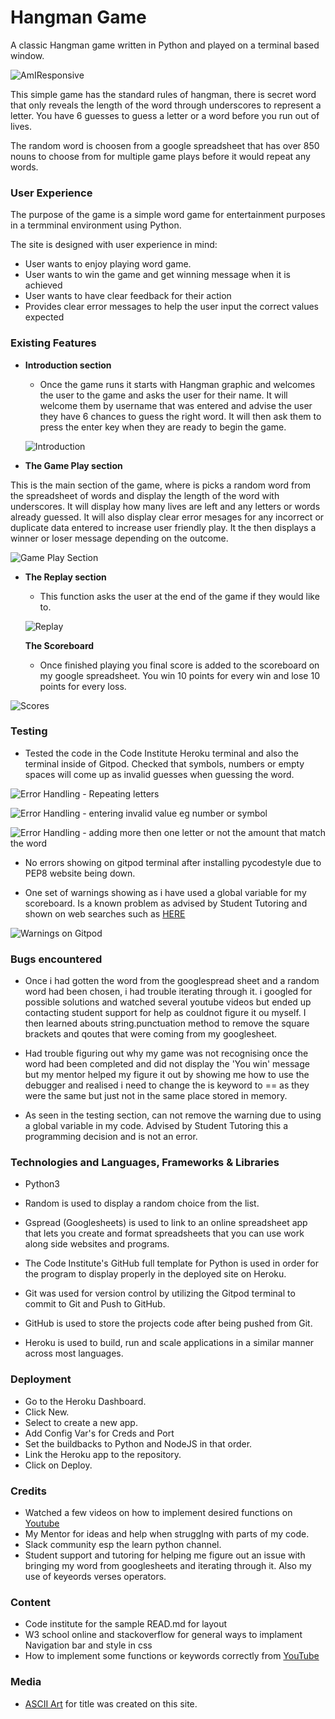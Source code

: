 # Hangman Game

A classic Hangman game written in Python and played on a terminal based window. 

![AmIResponsive](assets/images/amIResponsive.png)

This simple game has the standard rules of hangman, there is  secret word that only reveals the length of the word through underscores to represent a letter. You have 6 guesses to guess a letter or a word before you run out of lives.

The random word is choosen from a google spreadsheet that has over 850 nouns to choose from for multiple game plays before it would repeat any words. 

### User Experience

The purpose of the game is a simple word game for entertainment purposes in a termminal environment using Python. 

The site is designed with user experience in mind: 

- User wants to enjoy playing word game.
- User wants to win the game and get winning message when it is achieved
- User wants to have clear feedback for their action
- Provides clear error messages to help the user input the correct values expected

### Existing Features

- __Introduction section__

  - Once the game runs it starts with Hangman graphic and welcomes the user to the game and asks the user for their name. It will welcome them by username that was entered and advise the user they have 6 chances to guess the right word.  It will then ask them to press the enter key when they are ready to begin the game.

  ![Introduction](/assets/images/introScreen.png)

- __The Game Play section__

This is the main section of the game, where is picks a random word from the spreadsheet of words and display the length of the word with underscores. It will display how many lives are left and any letters or words already guessed. It will also display clear error mesages for any incorrect or duplicate data entered to increase user friendly play.
It the then displays a winner or loser message depending on the outcome.

![Game Play Section](/assets/images/startGame.png)

- __The Replay section__

  - This function asks the user at the end of the game if they would like to.

  ![Replay](/assets/images/winner.png)

  __The Scoreboard__

  - Once finished playing you final score is added to the scoreboard on my google spreadsheet. You win 10 points for every win and lose 10 points for every loss.

![Scores](/assets/images//scoreboard.png)

### Testing 

- Tested the code in the Code Institute Heroku terminal and also the terminal inside of Gitpod.
Checked that symbols, numbers or empty spaces will come up as invalid guesses when guessing the word.

![Error Handling - Repeating letters](/assets/images/sameLetter.png)

![Error Handling - entering invalid value eg number or symbol](/assets/images/valueError.png)

![Error Handling - adding more then one letter or not the amount that match the word](/assets/images/moreLetters.png)

- No errors showing on gitpod terminal after installing pycodestyle due to PEP8 website being down.

- One set of warnings showing as i have used a global variable for my scoreboard. Is a known problem as advised by Student Tutoring and shown on web searches such as [HERE](https://stackoverflow.com/questions/14503973/python-global-keyword-vs-pylint-w0603/14505529#14505529)

![Warnings on Gitpod](/assets/images/gitpodErrors.png)

### Bugs encountered
- Once i had gotten the word from the googlespread sheet and a random word had been chosen, i had trouble iterating through it. i googled for possible solutions and watched several youtube videos but ended up contacting student support for help as couldnot figure it ou myself. I then learned abouts string.punctuation method to remove the square brackets and qoutes that were coming from my googlesheet.

- Had trouble figuring out why my game was not recognising once the word had been completed and did not display the 'You win' message but my mentor helped my figure it out by showing me how to use the debugger and realised i need to change the is keyword to == as they were the same but just not in the same place stored in memory.

- As seen in the testing section, can not remove the warning due to using a global variable in my code. Advised by Student Tutoring this a programming decision and is not an error.

### Technologies and Languages, Frameworks & Libraries

- Python3

- Random is used to display a random choice from the list.

- Gspread (Googlesheets) is used  to link to an online spreadsheet app that lets you create and format spreadsheets that you can use work along side websites and programs.

- The Code Institute's GitHub full template for Python is used in order for the program to display properly in the deployed site on Heroku.

- Git was used for version control by utilizing the Gitpod terminal to commit to Git and Push to GitHub.

- GitHub is used to store the projects code after being pushed from Git.

- Heroku is used to build, run and scale applications in a similar manner across most languages.

### Deployment

- Go to the Heroku Dashboard.
- Click New.
- Select to create a new app.
- Add Config Var's for Creds and Port
- Set the buildbacks to Python and NodeJS in that order.
- Link the Heroku app to the repository.
- Click on Deploy.
 
### Credits 

- Watched a few videos on how to implement desired functions on [Youtube](www.youtube.com)
- My Mentor for ideas and help when strugglng with parts of my code.
- Slack community esp the learn python channel.
- Student support and tutoring for helping me figure out an issue with bringing my word from googlesheets and iterating through it. Also my use of keyeords verses operators.

### Content 

- Code institute for the sample READ.md for layout
- W3 school online and stackoverflow for general ways to implament Navigation bar and style in css
- How to implement some functions or keywords correctly from [YouTube](https://www.youtube.com/watch?v=x0VcigW9kN0&ab_channel=OpenJavaScript)


### Media

 - [ASCII Art](http://patorjk.com/software/taag/) for title was created on this site.